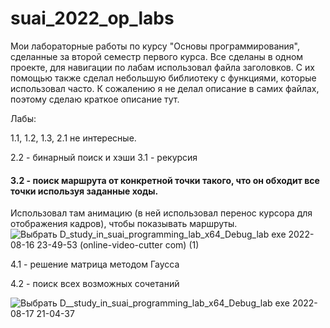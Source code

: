 # suai_2022_op_labs
Мои лабораторные работы по курсу "Основы программирования", сделанные за второй семестр первого курса.
Все сделаны в одном проекте, для навигации по лабам использовал файла заголовков. С их помощью также сделал небольшую библиотеку с функциями, которые использовал часто.
К сожалению я не делал описание в самих файлах, поэтому сделаю краткое описание тут.

Лабы:

1.1, 1.2, 1.3, 2.1 не интересные.

2.2 - бинарный поиск и хэши
3.1 - рекурсия
#### 3.2 - поиск маршрута от конкретной точки такого, что он обходит все точки используя заданные ходы.
Использовал там анимацию (в ней использовал перенос курсора для отображения кадров), чтобы показывать маршруты.
![Выбрать D_study_in_suai_programming_lab_x64_Debug_lab exe 2022-08-16 23-49-53 (online-video-cutter com) (1)](https://user-images.githubusercontent.com/59875675/184939067-5f7e99c1-4f73-4f03-b2f3-20803b38ce0e.gif)

4.1 - решение матрица методом Гаусса

4.2 - поиск всех возможных сочетаний

![Выбрать D__study_in_suai_programming_lab_x64_Debug_lab exe 2022-08-17 21-04-37](https://user-images.githubusercontent.com/59875675/185177661-2739a317-5742-466e-8eb5-18721404b995.gif)
